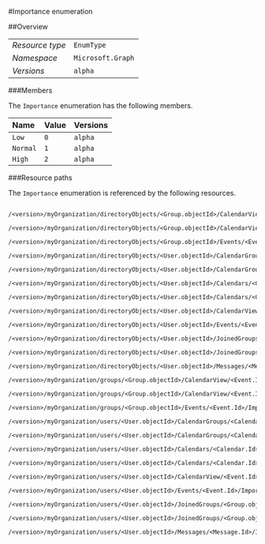 #Importance enumeration

 



##Overview

|  |  | 
| :-- | :-- | 
| _Resource type_ | `EnumType` | 
| _Namespace_ | `Microsoft.Graph` | 
| _Versions_ | `alpha` | 


###Members

The `Importance` enumeration has the following members. 

| Name | Value | Versions | 
| :-- | :-- | :-- | 
| `Low` | `0` | `alpha` | 
| `Normal` | `1` | `alpha` | 
| `High` | `2` | `alpha` | 


###Resource paths

The `Importance` enumeration is referenced by the following resources. 

```
	/<version>/myOrganization/directoryObjects/<Group.objectId>/CalendarView/<Event.Id>/Importance
	/<version>/myOrganization/directoryObjects/<Group.objectId>/CalendarView/<Event.Id>/Instances/<Event.Id>/Importance
	/<version>/myOrganization/directoryObjects/<Group.objectId>/Events/<Event.Id>/Importance
	/<version>/myOrganization/directoryObjects/<User.objectId>/CalendarGroups/<CalendarGroup.Id>/Calendars/<Calendar.Id>/CalendarView/<Event.Id>/Importance
	/<version>/myOrganization/directoryObjects/<User.objectId>/CalendarGroups/<CalendarGroup.Id>/Calendars/<Calendar.Id>/Events/<Event.Id>/Importance
	/<version>/myOrganization/directoryObjects/<User.objectId>/Calendars/<Calendar.Id>/CalendarView/<Event.Id>/Importance
	/<version>/myOrganization/directoryObjects/<User.objectId>/Calendars/<Calendar.Id>/Events/<Event.Id>/Importance
	/<version>/myOrganization/directoryObjects/<User.objectId>/CalendarView/<Event.Id>/Importance
	/<version>/myOrganization/directoryObjects/<User.objectId>/Events/<Event.Id>/Importance
	/<version>/myOrganization/directoryObjects/<User.objectId>/JoinedGroups/<Group.objectId>/CalendarView/<Event.Id>/Importance
	/<version>/myOrganization/directoryObjects/<User.objectId>/JoinedGroups/<Group.objectId>/Events/<Event.Id>/Importance
	/<version>/myOrganization/directoryObjects/<User.objectId>/Messages/<Message.Id>/Importance
	/<version>/myOrganization/groups/<Group.objectId>/CalendarView/<Event.Id>/Importance
	/<version>/myOrganization/groups/<Group.objectId>/CalendarView/<Event.Id>/Instances/<Event.Id>/Importance
	/<version>/myOrganization/groups/<Group.objectId>/Events/<Event.Id>/Importance
	/<version>/myOrganization/users/<User.objectId>/CalendarGroups/<CalendarGroup.Id>/Calendars/<Calendar.Id>/CalendarView/<Event.Id>/Importance
	/<version>/myOrganization/users/<User.objectId>/CalendarGroups/<CalendarGroup.Id>/Calendars/<Calendar.Id>/Events/<Event.Id>/Importance
	/<version>/myOrganization/users/<User.objectId>/Calendars/<Calendar.Id>/CalendarView/<Event.Id>/Importance
	/<version>/myOrganization/users/<User.objectId>/Calendars/<Calendar.Id>/Events/<Event.Id>/Importance
	/<version>/myOrganization/users/<User.objectId>/CalendarView/<Event.Id>/Importance
	/<version>/myOrganization/users/<User.objectId>/Events/<Event.Id>/Importance
	/<version>/myOrganization/users/<User.objectId>/JoinedGroups/<Group.objectId>/CalendarView/<Event.Id>/Importance
	/<version>/myOrganization/users/<User.objectId>/JoinedGroups/<Group.objectId>/Events/<Event.Id>/Importance
	/<version>/myOrganization/users/<User.objectId>/Messages/<Message.Id>/Importance
```





<!-- {
"type": "#page.annotation",
"tocPath": "EnumType/Importance",
"section": "documentation"
} -->